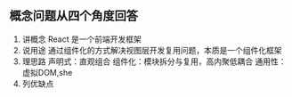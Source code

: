 ## 概念问题从四个角度回答
1. 讲概念
   React 是一个前端开发框架
2. 说用途
    通过组件化的方式解决视图层开发复用问题，本质是一个组件化框架 
3. 理思路
   声明式：直观组合 
   组件化：模块拆分与复用，高内聚低耦合
   通用性：虚拟DOM,she
4. 列优缺点